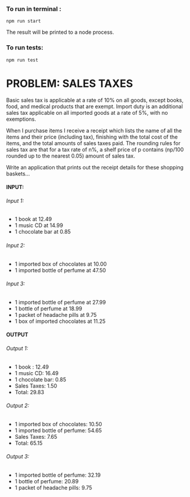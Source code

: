 ### To run in terminal :
`npm run start`

The result will be printed to a node process.

### To run tests: 
`npm run test`


# PROBLEM: SALES TAXES

Basic sales tax is applicable at a rate of 10% on all goods, except books, food, and medical products that are exempt. Import duty is an additional sales tax applicable on all imported goods at a rate of 5%, with no exemptions.

When I purchase items I receive a receipt which lists the name of all the items and their price (including tax), finishing with the total cost of the items, and the total amounts of sales taxes paid. The rounding rules for sales tax are that for a tax rate of n%, a shelf price of p contains (np/100 rounded up to the nearest 0.05) amount of sales tax.

Write an application that prints out the receipt details for these shopping baskets...

#### INPUT:

###### Input 1:
- 1 book at 12.49
- 1 music CD at 14.99
- 1 chocolate bar at 0.85

###### Input 2:
- 1 imported box of chocolates at 10.00
- 1 imported bottle of perfume at 47.50

###### Input 3:
- 1 imported bottle of perfume at 27.99
- 1 bottle of perfume at 18.99
- 1 packet of headache pills at 9.75
- 1 box of imported chocolates at 11.25

#### OUTPUT

###### Output 1:
- 1 book : 12.49
- 1 music CD: 16.49
- 1 chocolate bar: 0.85
- Sales Taxes: 1.50
- Total: 29.83

###### Output 2:
- 1 imported box of chocolates: 10.50
- 1 imported bottle of perfume: 54.65
- Sales Taxes: 7.65
- Total: 65.15

###### Output 3:
- 1 imported bottle of perfume: 32.19
- 1 bottle of perfume: 20.89
- 1 packet of headache pills: 9.75


